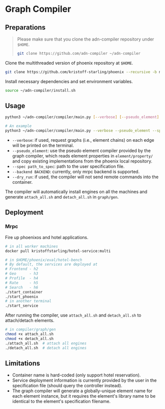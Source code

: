 # Graph Compiler

## Preparations

> Please make sure that you clone the adn-compiler repository under `$HOME`.
> ```bash
> git clone https://github.com/adn-compiler ~/adn-compiler
> ```

Clone the multithreaded version of phoenix repository at `$HOME`.

```bash
git clone https://github.com/kristoff-starling/phoenix --recursive -b multi ~/phoenix
```

Install necessary dependencies and set environment variables.

```bash
source ~/adn-compiler/install.sh
```

## Usage

```bash
python3 ~/adn-compiler/compiler/main.py [--verbose] [--pseudo_element] [--spec path_to_spec] [--backend BACKEND] [--dry_run]

# An example
python3 ~/adn-compiler/compiler/main.py --verbose --pseudo_element --spec ~/adn-compiler/compiler/graph/examples/demo.yml --backend mrpc --dry_run
```
* `--verbose`: if used, request graphs (i.e., element chains) on each edge will be printed on the terminal.
* `--pseudo_element`: use the pseudo element compiler provided by the graph compiler, which reads element properties in `element/property/` and copy existing implementations from the phoenix local repository.
* `--spec path_to_spec`: path to the user specification file.
* `--backend BACKEND`: currently, only mrpc backend is supported.
* `--dry_run`: if used, the compiler will not send remote commands into the container.

The compiler will automatically install engines on all the machines and generate `attach_all.sh` and `detach_all.sh` in `graph/gen`.

## Deployment

### Mrpc

Fire up phoenixos and hotel applications.

```bash
# in all worker machines
docker pull kristoffstarling/hotel-service:multi

# in $HOME/phoenix/eval/hotel-bench
# By default, the services are deployed at
# Frontend - h2
# Geo      - h3
# Profile  - h4
# Rate     - h5
# Search   - h6
./start_container
./start_phoenix
# in another terminal
./start_service
```

After running the compiler, use `attach_all.sh` and `detach_all.sh` to attach/detach elements.

```bash
# in compiler/graph/gen
chmod +x attach_all.sh
chmod +x detach_all.sh
./attach_all.sh  # attach all engines
./detach_all.sh  # detach all engines
```

## Limitations

* Container name is hard-coded (only support hotel reservation).
* Service deployment information is currently provided by the user in the specification file (should query the controller instead).
* The graph compiler will generate a globally-unique element name for each element instance, but it requires the element's library name to be identical to the element's specification filename.
